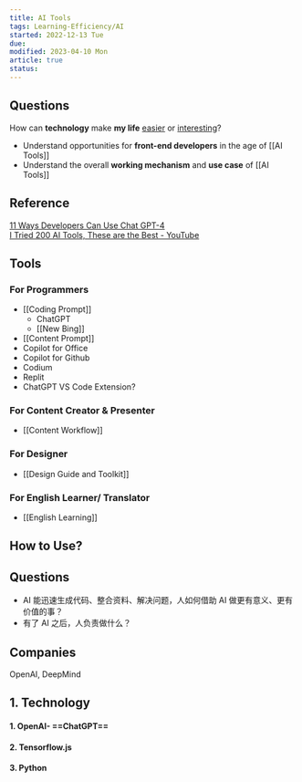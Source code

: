 ```yaml
---
title: AI Tools
tags: Learning-Efficiency/AI   
started: 2022-12-13 Tue
due: 
modified: 2023-04-10 Mon
article: true
status: 
---
```

## Questions
How can **technology** make **my life** <u>easier</u> or <u>interesting</u>?
- Understand opportunities for **front-end developers** in the age of [[AI Tools]]
- Understand the overall **working mechanism** and **use case** of [[AI Tools]]
## Reference
[11 Ways Developers Can Use Chat GPT-4](https://www.wearedevelopers.com/magazine/chat-gpt-for-developers)  
[I Tried 200 AI Tools, These are the Best - YouTube](https://www.youtube.com/watch?v=gpP_YEv_9jA&t=46s)
## Tools
### For Programmers
- [[Coding Prompt]] 
	- ChatGPT
	- [[New Bing]]
- [[Content Prompt]]
- Copilot for Office
- Copilot for Github
- Codium
- Replit
- ChatGPT VS Code Extension?
### For Content Creator & Presenter
- [[Content Workflow]]
### For Designer
- [[Design Guide and Toolkit]]
### For English Learner/ Translator
- [[English Learning]]
## How to Use?
## Questions
- AI 能迅速生成代码、整合资料、解决问题，人如何借助 AI 做更有意义、更有价值的事？
- 有了 AI 之后，人负责做什么？
## Companies
OpenAI, DeepMind
## 1. Technology
#### 1. OpenAI- ==ChatGPT==
#### 2. Tensorflow.js
#### 3. Python